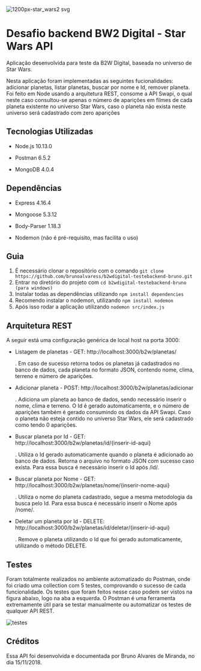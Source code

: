 ![1200px-star_wars2 svg](https://user-images.githubusercontent.com/43390621/48627866-d905b500-e99c-11e8-969c-515fd8bdcc41.png)


# Desafio backend BW2 Digital - Star Wars API

Aplicação desenvolvida para teste da B2W Digital, baseada no universo de Star Wars.

Nesta aplicação foram implementadas as seguintes fucionalidades: adicionar planetas, listar planetas, buscar por nome e Id, remover planeta. Foi feito em Node usando a arquitetura REST, consome a API Swapi, o qual neste caso consultou-se apenas o número de aparições em filmes de cada planeta existente no universo Star Wars, caso o planeta não exista neste universo será cadastrado com zero aparições


## Tecnologias Utilizadas

- Node.js 10.13.0

- Postman 6.5.2

- MongoDB 4.0.4

## Dependências

- Express 4.16.4

- Mongoose 5.3.12

- Body-Parser 1.18.3

- Nodemon (não é pré-requisito, mas facilita o uso)


## Guia 

1. É necessário clonar o repositório com o comando `git clone https://github.com/brunoalvaress/b2wdigital-testebackend-bruno.git` 
2. Entrar no diretório do projeto com `cd b2wdigital-testebackend-bruno (para windows)`
3. Instalar todas as dependências utilizando `npm install dependencies`
4. Recomendo instalar o nodemon, utilizando `npm install nodemon`
5. Após isso rodar a aplicação utilizando `nodemon src/index.js`

## Arquitetura REST

A seguir está uma configuração genérica de local host na porta 3000:

- Listagem de planetas - GET: http://localhost:3000/b2w/planetas/

   . Em caso de sucesso retorna todos os planetas já cadastrados no banco de dados, cada planeta no formato JSON, contendo nome, clima, terreno e número de aparições.
   
- Adicionar planeta - POST: http://localhost:3000/b2w/planetas/adicionar 
  
  . Adiciona um planeta ao banco de dados, sendo necessário inserir o nome, clima e terreno. O Id é gerado automaticamente, e o número de aparições também é gerado consumindo os dados da API Swapi. Caso o planeta não esteja contido no universo Star Wars, ele será cadastrado como tendo 0 aparições.
  
- Buscar planeta por Id - GET: http://localhost:3000/b2w/planetas/id/{inserir-id-aqui}

  . Utiliza o Id gerado automaticamente quando o planeta é adicionado ao banco de dados. Retorna o arquivo no formato JSON com sucesso caso exista. Para essa busca é necessário inserir o Id após /id/.
  
- Buscar planeta por Nome - GET: http://localhost:3000/b2w/planetas/nome/{inserir-nome-aqui}

   . Utiliza o nome do planeta cadastrado, segue a mesma metodologia da busca pelo Id. Para essa busca é necessário inserir o Nome após /nome/.
   
- Deletar um planeta por Id - DELETE: http://localhost:3000/b2w/planetas/id/deletar/{inserir-id-aqui}

   . Remove o planeta utilizando o Id que foi gerado automaticamente, utilizando o método DELETE. 

## Testes

Foram totalmente realizados no ambiente automatizado do Postman, onde foi criado uma collection com 5 testes, comprovando o sucesso de cada funcionalidade. Os testes que foram feitos nesse caso podem ser vistos na figura abaixo, logo na aba a esquerda. O Postman é uma ferramenta extremamente útil para se testar manualmente ou automatizar os testes de qualquer API REST.

![testes](https://user-images.githubusercontent.com/43390621/48627815-b2e01500-e99c-11e8-8a28-819e35f1aad9.jpg)

## Créditos

Essa API foi desenvolvida e documentada por Bruno Alvares de Miranda, no dia 15/11/2018.

